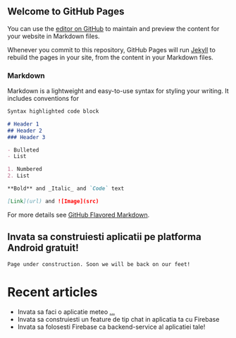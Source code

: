 ## Welcome to GitHub Pages

You can use the [editor on GitHub](https://github.com/invata-android/invata-android.github.io/edit/master/README.md) to maintain and preview the content for your website in Markdown files.

Whenever you commit to this repository, GitHub Pages will run [Jekyll](https://jekyllrb.com/) to rebuild the pages in your site, from the content in your Markdown files.

### Markdown

Markdown is a lightweight and easy-to-use syntax for styling your writing. It includes conventions for

```markdown
Syntax highlighted code block

# Header 1
## Header 2
### Header 3

- Bulleted
- List

1. Numbered
2. List

**Bold** and _Italic_ and `Code` text

[Link](url) and ![Image](src)
```

For more details see [GitHub Flavored Markdown](https://guides.github.com/features/mastering-markdown/).

## Invata sa construiesti aplicatii pe platforma Android gratuit!

```
Page under construction. Soon we will be back on our feet!

```

# Recent articles
- Invata sa faci o aplicatie meteo [...](https://github.com/invata-android/invata-android.github.io/article-35366)
- Invata sa construiesti un feature de tip chat in aplicatia ta cu Firebase
- Invata sa folosesti Firebase ca backend-service al aplicatiei tale!
